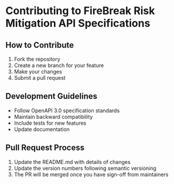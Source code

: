 # Contributing to FireBreak Risk Mitigation API Specifications

## How to Contribute

1. Fork the repository
2. Create a new branch for your feature
3. Make your changes
4. Submit a pull request

## Development Guidelines

- Follow OpenAPI 3.0 specification standards
- Maintain backward compatibility
- Include tests for new features
- Update documentation

## Pull Request Process

1. Update the README.md with details of changes
2. Update the version numbers following semantic versioning
3. The PR will be merged once you have sign-off from maintainers
